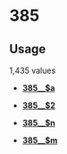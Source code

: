 # 385

## Usage

1,435 values

-   **[385\_\_$a](../../tags/385/385__a-1.md)**  

-   **[385\_\_$2](../../tags/385/385__2-2.md)**  

-   **[385\_\_$n](../../tags/385/385__n-3.md)**  

-   **[385\_\_$m](../../tags/385/385__m-4.md)**  


